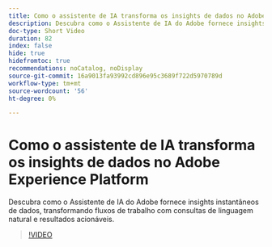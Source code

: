 ```yaml
---
title: Como o assistente de IA transforma os insights de dados no Adobe Experience Platform
description: Descubra como o Assistente de IA do Adobe fornece insights instantâneos de dados, transformando fluxos de trabalho com consultas de linguagem natural e resultados acionáveis.
doc-type: Short Video
duration: 82
index: false
hide: true
hidefromtoc: true
recommendations: noCatalog, noDisplay
source-git-commit: 16a9013fa93992cd896e95c3689f722d5970789d
workflow-type: tm+mt
source-wordcount: '56'
ht-degree: 0%

---
```



# Como o assistente de IA transforma os insights de dados no Adobe Experience Platform

Descubra como o Assistente de IA do Adobe fornece insights instantâneos de dados, transformando fluxos de trabalho com consultas de linguagem natural e resultados acionáveis.

<!-- 72_S653_3442539_81_how-ai-assistant-transforms-data-insights-in-adobe-experience-platform -->
>[!VIDEO](https://video.tv.adobe.com/v/3458305/?learn=on&enablevpops=true)
